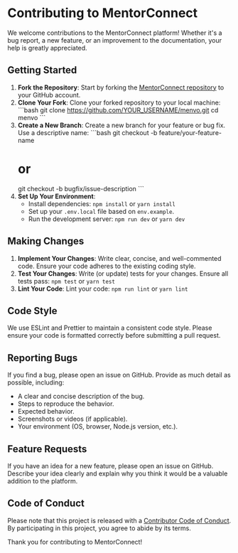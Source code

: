 # Contributing to MentorConnect

We welcome contributions to the MentorConnect platform! Whether it's a bug report, a new feature, or an improvement to the documentation, your help is greatly appreciated.

## Getting Started

1.  **Fork the Repository**: Start by forking the [MentorConnect repository](https://github.com/paulpessoa/menvo) to your GitHub account.
2.  **Clone Your Fork**: Clone your forked repository to your local machine:
    \`\`\`bash
    git clone https://github.com/YOUR_USERNAME/menvo.git
    cd menvo
    \`\`\`
3.  **Create a New Branch**: Create a new branch for your feature or bug fix. Use a descriptive name:
    \`\`\`bash
    git checkout -b feature/your-feature-name
    # or
    git checkout -b bugfix/issue-description
    \`\`\`
4.  **Set Up Your Environment**:
    *   Install dependencies: `npm install` or `yarn install`
    *   Set up your `.env.local` file based on `env.example`.
    *   Run the development server: `npm run dev` or `yarn dev`

## Making Changes

1.  **Implement Your Changes**: Write clear, concise, and well-commented code. Ensure your code adheres to the existing coding style.
2.  **Test Your Changes**: Write (or update) tests for your changes. Ensure all tests pass: `npm test` or `yarn test`
3.  **Lint Your Code**: Lint your code: `npm run lint` or `yarn lint`

## Code Style

We use ESLint and Prettier to maintain a consistent code style. Please ensure your code is formatted correctly before submitting a pull request.

## Reporting Bugs

If you find a bug, please open an issue on GitHub. Provide as much detail as possible, including:
*   A clear and concise description of the bug.
*   Steps to reproduce the behavior.
*   Expected behavior.
*   Screenshots or videos (if applicable).
*   Your environment (OS, browser, Node.js version, etc.).

## Feature Requests

If you have an idea for a new feature, please open an issue on GitHub. Describe your idea clearly and explain why you think it would be a valuable addition to the platform.

## Code of Conduct

Please note that this project is released with a [Contributor Code of Conduct](CODE_OF_CONDUCT.md). By participating in this project, you agree to abide by its terms.

Thank you for contributing to MentorConnect!

